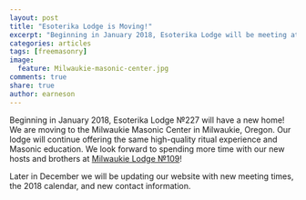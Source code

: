 ```yaml
---
layout: post
title: "Esoterika Lodge is Moving!"
excerpt: "Beginning in January 2018, Esoterika Lodge will be meeting at Milwaukie Masonic Temple."
categories: articles
tags: [freemasonry]
image:
  feature: Milwaukie-masonic-center.jpg
comments: true
share: true
author: earneson
---
```


Beginning in January 2018, Esoterika Lodge №227 will have a new home!
We are moving to the Milwaukie Masonic Center in Milwaukie,
Oregon. Our lodge will continue offering the same high-quality ritual
experience and Masonic education. We look forward to spending more
time with our new hosts and brothers at [Milwaukie Lodge №109](http://www.milwaukielodge.org/)!

Later in December we will be updating our website with new meeting
times, the 2018 calendar, and new contact information.
